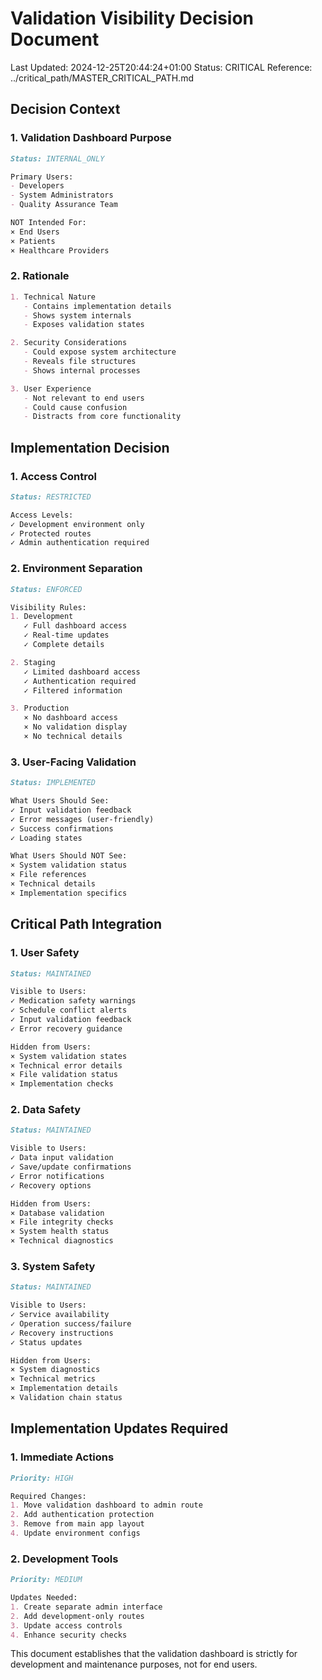 # Validation Visibility Decision Document
Last Updated: 2024-12-25T20:44:24+01:00
Status: CRITICAL
Reference: ../critical_path/MASTER_CRITICAL_PATH.md

## Decision Context

### 1. Validation Dashboard Purpose
```markdown
Status: INTERNAL_ONLY

Primary Users:
- Developers
- System Administrators
- Quality Assurance Team

NOT Intended For:
× End Users
× Patients
× Healthcare Providers
```

### 2. Rationale
```markdown
1. Technical Nature
   - Contains implementation details
   - Shows system internals
   - Exposes validation states

2. Security Considerations
   - Could expose system architecture
   - Reveals file structures
   - Shows internal processes

3. User Experience
   - Not relevant to end users
   - Could cause confusion
   - Distracts from core functionality
```

## Implementation Decision

### 1. Access Control
```markdown
Status: RESTRICTED

Access Levels:
✓ Development environment only
✓ Protected routes
✓ Admin authentication required
```

### 2. Environment Separation
```markdown
Status: ENFORCED

Visibility Rules:
1. Development
   ✓ Full dashboard access
   ✓ Real-time updates
   ✓ Complete details

2. Staging
   ✓ Limited dashboard access
   ✓ Authentication required
   ✓ Filtered information

3. Production
   × No dashboard access
   × No validation display
   × No technical details
```

### 3. User-Facing Validation
```markdown
Status: IMPLEMENTED

What Users Should See:
✓ Input validation feedback
✓ Error messages (user-friendly)
✓ Success confirmations
✓ Loading states

What Users Should NOT See:
× System validation status
× File references
× Technical details
× Implementation specifics
```

## Critical Path Integration

### 1. User Safety
```markdown
Status: MAINTAINED

Visible to Users:
✓ Medication safety warnings
✓ Schedule conflict alerts
✓ Input validation feedback
✓ Error recovery guidance

Hidden from Users:
× System validation states
× Technical error details
× File validation status
× Implementation checks
```

### 2. Data Safety
```markdown
Status: MAINTAINED

Visible to Users:
✓ Data input validation
✓ Save/update confirmations
✓ Error notifications
✓ Recovery options

Hidden from Users:
× Database validation
× File integrity checks
× System health status
× Technical diagnostics
```

### 3. System Safety
```markdown
Status: MAINTAINED

Visible to Users:
✓ Service availability
✓ Operation success/failure
✓ Recovery instructions
✓ Status updates

Hidden from Users:
× System diagnostics
× Technical metrics
× Implementation details
× Validation chain status
```

## Implementation Updates Required

### 1. Immediate Actions
```markdown
Priority: HIGH

Required Changes:
1. Move validation dashboard to admin route
2. Add authentication protection
3. Remove from main app layout
4. Update environment configs
```

### 2. Development Tools
```markdown
Priority: MEDIUM

Updates Needed:
1. Create separate admin interface
2. Add development-only routes
3. Update access controls
4. Enhance security checks
```

This document establishes that the validation dashboard is strictly for development and maintenance purposes, not for end users.
